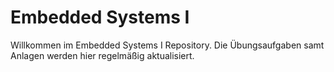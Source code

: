 # Embedded Systems I

Willkommen im Embedded Systems I Repository.
Die Übungsaufgaben samt Anlagen werden hier regelmäßig aktualisiert.
